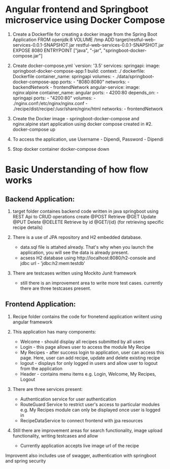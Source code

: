 Angular frontend and Springboot microservice using Docker Compose
======================================================================

1. Create a Dockerfile for creating a docker image from the Spring Boot Application FROM openjdk:8 VOLUME /tmp ADD target/restful-web-services-0.0.1-SNAPSHOT.jar restful-web-services-0.0.1-SNAPSHOT.jar EXPOSE 8080 ENTRYPOINT ["java", "-jar", "springboot-docker-compose.jar"]

2. Create docker-compose.yml `version: '3.5' services: springapi: image: springboot-docker-compose-app:1 build: context: ./ dockerfile: Dockerfile container_name: springapi volumes: - ./data/springboot-docker-compose-app ports: - "8080:8080" networks: - backendNetwork - frontendNetwork angular-service: image: nginx:alpine container_name: angular ports: - 4200:80 depends_on: - springapi ports: - "4200:80" volumes: - ./nginx.conf:/etc/nginx/nginx.conf - ./recipe/dist/recipe/:/usr/share/nginx/html networks: - frontendNetwork

3. Create the Docker image - springboot-docker-compose and nginx:alpine start application using docker compose created in #2. docker-compose up

4. To access the application, use Username - Dipendi, Password - Dipendi 

5. Stop docker container docker-compose down


Basic Understanding of how flow works
======================================================================

Backend Application:
--------------------

1. target folder containes backend code written in java springboot using REST Api to CRUD operations 
    create @POST
    Retrieve @GET
    Update @PUT
    Delete @DELETE
    Retrieve by id @GET/{id} (for retrieving specific recipe details)
    
2. There is a use of JPA repository and H2 embedded database. 
    - data.sql file is attahed already. That's why when you launch the application, you will see the data is already present.
    - acsess H2 database using http://localhost:8080/h2-console and jdbc url - 'jdbc:h2:mem:testdb'
    
3. There are testcases written using Mockito Junit framework 
    - still there is an improvement area to write more test cases. currently there are three testcases present.
    
    
Frontend Application:
---------------------

1. Recipe folder contains the code for fronetend application wriitent using angular framework

2. This application has many components:
    - Welcome - should display all recipes submitted by all users
    - Login - this page allows user to access the module My Recipe 
    - My Recipes - after success login to application, user can access this page. Here, user can add recipe, update and delete existing recipe
    - logout - displays for only logged in users and allow user to logout from the application 
    - Header - contains menu items e.g. Login, Welcome, My Recipes, Logout
    
3. There are three services present:
    - Authentication service for user authentication
    - RouteGuard Service to restrict user's access to particular modules e.g. My Recipes module can only be displayed once user is logged in
    - RecipeDataService to connect frontend with jpa resources 
    
4. Still there are improvement areas for search functionality, image upload functionality, writing testcases and allow 
    - Currently application accepts live image url of the recipe  
    

Improvemt also includes use of swagger, authentication with springboot and spring security
